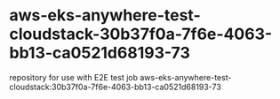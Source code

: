 # aws-eks-anywhere-test-cloudstack-30b37f0a-7f6e-4063-bb13-ca0521d68193-73
repository for use with E2E test job aws-eks-anywhere-test-cloudstack:30b37f0a-7f6e-4063-bb13-ca0521d68193-73
